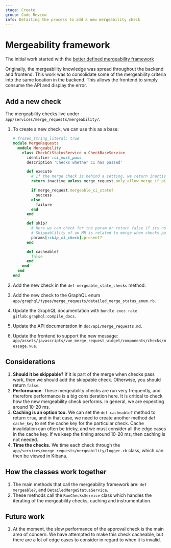 ```yaml
---
stage: Create
group: Code Review
info: Detailing the process to add a new mergeability check
---
```


# Mergeability framework

The initial work started with the [better defined mergeability framework](https://gitlab.com/groups/gitlab-org/-/epics/5598)

Originally, the mergeability knowledge was spread throughout the backend and frontend.
This work was to consolidate some of the mergeability criteria into the same location
in the backend. This allows the frontend to simply consume the API and display the error.

## Add a new check

The mergeability checks live under `app/services/merge_requests/mergeability/`.

1. To create a new check, we can use this as a base:

   ```ruby
   # frozen_string_literal: true
   module MergeRequests
     module Mergeability
       class CheckCiStatusService < CheckBaseService
         identifier :ci_must_pass
         description 'Checks whether CI has passed'

         def execute
           # If the merge check is behind a setting, we return inactive if the setting is false
           return inactive unless merge_request.only_allow_merge_if_pipeline_succeeds?

           if merge_request.mergeable_ci_state?
             success
           else
             failure
           end
         end

         def skip?
           # Here we can check for the param or return false if its not skippable
           # Skippablility of an MR is related to merge when checks pass functionality
           params[:skip_ci_check].present?
         end

         def cacheable?
           false
         end
       end
     end
   end
   ```

1. Add the new check in the `def mergeable_state_checks` method.
1. Add the new check to the GraphQL enum `app/graphql/types/merge_requests/detailed_merge_status_enum.rb`.
1. Update the GraphQL documentation with `bundle exec rake gitlab:graphql:compile_docs`.
1. Update the API documentation in `doc/api/merge_requests.md`.
1. Update the frontend to support the new message: `app/assets/javascripts/vue_merge_request_widget/components/checks/message.vue`.

## Considerations

1. **Should it be skippable?** If it is part of the merge when checks pass work,
   then we should add the skippable check. Otherwise, you should return `false`.
1. **Performance**: These mergeability checks are run very frequently, and therefore
   performance is a big consideration here. It is critical to check how the new
   mergeability check performs. In general, we are expecting around 10-20 ms.
1. **Caching is an option too.** We can set the `def cacheable?` method to return `true`,
   and in that case, we need to create another method `def cache_key` to set the
   cache key for the particular check. Cache invalidation can often be tricky,
   and we must consider all the edge cases in the cache key. If we keep the timing
   around 10-20 ms, then caching is not needed.
1. **Time the checks.** We time each check through the `app/services/merge_requests/mergeability/logger.rb`
   class, which can then be viewed in Kibana.

## How the classes work together

1. The main methods that call the mergeability framework are: `def mergeable?`, and `DetailedMergeStatusService`.
1. These methods call the `RunChecksService` class which handles the iterating
   of the mergeability checks, caching and instrumentation.

## Future work

1. At the moment, the slow performance of the approval check is the main area of
   concern. We have attempted to make this check cacheable, but there are a lot of
   edge cases to consider in regard to when it is invalid.
